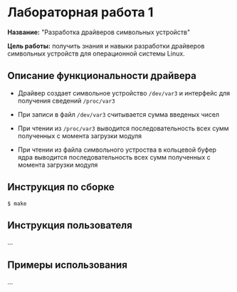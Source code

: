 # Лабораторная работа 1

**Название:** "Разработка драйверов символьных устройств"

**Цель работы:** получить знания и навыки разработки драйверов символьных устройств для операционной системы Linux.

## Описание функциональности драйвера

- Драйвер создает символьное устройство `/dev/var3` и интерфейс для получения сведений `/proc/var3`

- При записи в файл `/dev/var3` считывается сумма введеных чисел

- При чтении из `/proc/var3` выводится последовательность всех сумм полученных с момента загрузки модуля

- При чтении из файла символьного устроства в кольцевой буфер ядра выводится последовательность всех сумм полученных с момента загрузки модуля


## Инструкция по сборке

`$ make`

## Инструкция пользователя

...

## Примеры использования

...
